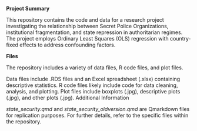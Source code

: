 **Project Summary**

This repository contains the code and data for a research project investigating the relationship between Secret Police Organizations, institutional fragmentation, and state repression in authoritarian regimes. The project employs Ordinary Least Squares (OLS) regression with country-fixed effects to address confounding factors.

**Files**

The repository includes a variety of data files, R code files, and plot files.

Data files include .RDS files and an Excel spreadsheet (.xlsx) containing descriptive statistics.
R code files likely include code for data cleaning, analysis, and plotting.
Plot files include boxplots (.jpg), descriptive plots (.jpg), and other plots (.jpg).
Additional Information

_state_security.qmd_ and _state_security_oldversion.qmd_ are Qmarkdown files for replication purposes.
For further details, refer to the specific files within the repository.
